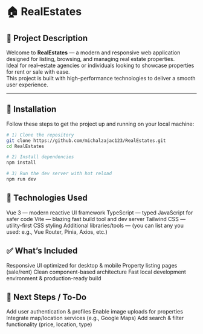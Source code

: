 # 🏠 RealEstates

## 📄 Project Description
Welcome to **RealEstates** — a modern and responsive web application designed for listing, browsing, and managing real estate properties.  
Ideal for real–estate agencies or individuals looking to showcase properties for rent or sale with ease.  
This project is built with high–performance technologies to deliver a smooth user experience.

---

## 🚀 Installation
Follow these steps to get the project up and running on your local machine:

```bash
# 1) Clone the repository
git clone https://github.com/michalzajac123/RealEstates.git
cd RealEstates

# 2) Install dependencies
npm install

# 3) Run the dev server with hot reload
npm run dev
```
## 🧰 Technologies Used

Vue 3 — modern reactive UI framework
TypeScript — typed JavaScript for safer code
Vite — blazing fast build tool and dev server
Tailwind CSS — utility-first CSS styling
Additional libraries/tools — (you can list any you used: e.g., Vue Router, Pinia, Axios, etc.)

## ✅ What’s Included

Responsive UI optimized for desktop & mobile
Property listing pages (sale/rent)
Clean component-based architecture
Fast local development environment & production-ready build

## 🌟 Next Steps / To-Do

Add user authentication & profiles
Enable image uploads for properties
Integrate map/location services (e.g., Google Maps)
Add search & filter functionality (price, location, type)

